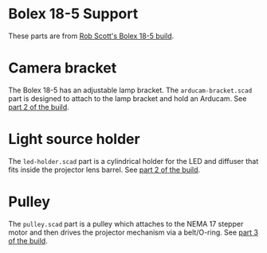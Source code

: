 # Bolex 18-5 Support

These parts are from [Rob Scott's Bolex 18-5 build](http://rob.scottclan.cc/2017/07/telecine-project-part-1/).

# Camera bracket
The Bolex 18-5 has an adjustable lamp bracket. The `arducam-bracket.scad` part is designed to attach to the lamp bracket and hold an Arducam. See [part 2 of the build](http://rob.scottclan.cc/2017/07/telecine-project-part-2-camera-and-light/).

# Light source holder
The `led-holder.scad` part is a cylindrical holder for the LED and diffuser that fits inside the projector lens barrel. See [part 2 of the build](http://rob.scottclan.cc/2017/07/telecine-project-part-2-camera-and-light/).

# Pulley
The `pulley.scad` part is a pulley which attaches to the NEMA 17 stepper motor and then drives the projector mechanism via a belt/O-ring. See [part 3 of the build](http://rob.scottclan.cc/2017/07/telecine-project-part-3-shutter-and-motor/).





